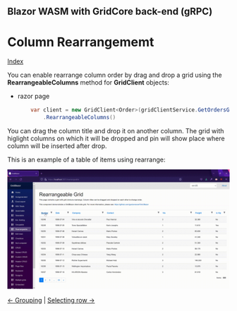 ## Blazor WASM with GridCore back-end (gRPC)

# Column Rearrangememt

[Index](Documentation.md)

You can enable rearrange column order by drag and drop a grid using the **RearrangeableColumns** method for **GridClient** objects:
* razor page
    ```c#
        var client = new GridClient<Order>(gridClientService.GetOrdersGridRows, query, false, "ordersGrid", Columns, locale)
            .RearrangeableColumns()
    ```


You can drag the column title and drop it on another column. 
The grid with higlight columns on which it will be dropped and pin will show place where column will be inserted after drop.

This is an example of a table of items using rearrange:

![](../images/RearrangeColumns.gif)


[<- Grouping](Grouping.md) | [Selecting row ->](Selecting_row.md)